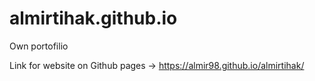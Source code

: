 # almirtihak.github.io
Own portofilio

Link for website on Github pages -> https://almir98.github.io/almirtihak/
